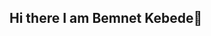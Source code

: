 ## Hi there I am Bemnet Kebede👋

<!--
**Bemnetkebede/Bemnetkebede** is a ✨ _special_ ✨ repository because its `README.md` (this file) appears on your GitHub profile.

Here are some ideas to get you started:

- 🔭 I’m currently working on ...
- 🌱 I’m currently learning BSc in Software Engineering
- 👯 I’m looking to collaborate on any kind of project that give me part oN front end web development
- 🤔 I’m looking for help with ...
- 💬 Ask me 
- 📫 How to reach me bemnet026@gmail.com
- 😄 Pronouns: ...
- ⚡ Fun fact: ...
-->
